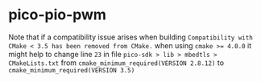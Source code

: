 # pico-pio-pwm

Note that if a compatibility issue arises when building ```Compatibility with CMake < 3.5 has been removed from CMake.``` when using ```cmake >= 4.0.0``` it might help to change line ```23``` in file ```pico-sdk > lib > mbedtls > CMakeLists.txt``` from ```cmake_minimum_required(VERSION 2.8.12)``` to ```cmake_minimum_required(VERSION 3.5)```
